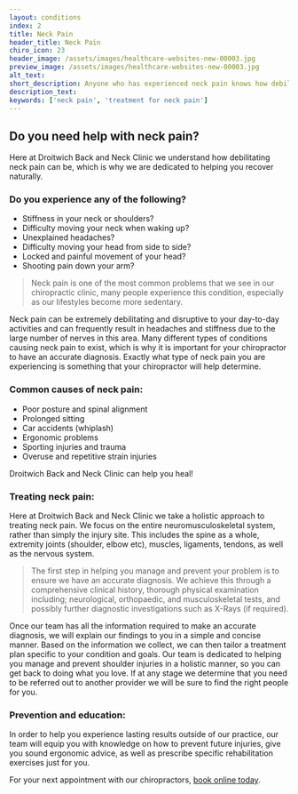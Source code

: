 ```yaml
---
layout: conditions
index: 2
title: Neck Pain
header_title: Neck Pain
chiro_icon: 23
header_image: /assets/images/healthcare-websites-new-00003.jpg
preview_image: /assets/images/healthcare-websites-new-00003.jpg
alt_text:
short_description: Anyone who has experienced neck pain knows how debilitating it can be. Neck pain can significantly impact your life, limiting many of your daily activities and causing added stress. At Droitwich Chiropractic  we are 100% committed to helping you heal naturally without drugs or surgery.
description_text:
keywords: ['neck pain', 'treatment for neck pain']
---
```

## Do you need help with neck pain?
Here at Droitwich Back and Neck Clinic we understand how debilitating neck pain can be, which is why we are dedicated to helping you recover naturally.

### Do you experience any of the following?
- Stiffness in your neck or shoulders?
- Difficulty moving your neck when waking up?
- Unexplained headaches?
- Difficulty moving your head from side to side?
- Locked and painful movement of your head?
- Shooting pain down your arm?

>Neck pain is one of the most common problems that we see in our chiropractic clinic, many people experience this condition, especially as our lifestyles become more sedentary.

Neck pain can be extremely debilitating and disruptive to your day-to-day activities and can frequently result in headaches and stiffness due to the large number of nerves in this area. Many different types of conditions causing neck pain to exist, which is why it is important for your chiropractor to have an accurate diagnosis. Exactly what type of neck pain you are experiencing is something that your chiropractor will help determine.

### Common causes of neck pain:
- Poor posture and spinal alignment
- Prolonged sitting
- Car accidents (whiplash)
- Ergonomic problems
- Sporting injuries and trauma
- Overuse and repetitive strain injuries

Droitwich Back and Neck Clinic can help you heal!

### Treating neck pain:
Here at Droitwich Back and Neck Clinic we take a holistic approach to treating neck pain. We focus on the entire neuromusculoskeletal system, rather than simply the injury site. This includes the spine as a whole, extremity joints (shoulder, elbow etc), muscles, ligaments, tendons, as well as the nervous system.

>The first step in helping you manage and prevent your problem is to ensure we have an accurate diagnosis. We achieve this through a comprehensive clinical history, thorough physical examination including; neurological, orthopaedic, and musculoskeletal tests, and possibly further diagnostic investigations such as X-Rays (if required).

Once our team has all the information required to make an accurate diagnosis, we will explain our findings to you in a simple and concise manner. Based on the information we collect, we can then tailor a treatment plan specific to your condition and goals. Our team is dedicated to helping you manage and prevent shoulder injuries in a holistic manner, so you can get back to doing what you love. If at any stage we determine that you need to be referred out to another provider we will be sure to find the right people for you.

### Prevention and education:
In order to help you experience lasting results outside of our practice, our team will equip you with knowledge on how to prevent future injuries, give you sound ergonomic advice, as well as prescribe specific rehabilitation exercises just for you.

For your next appointment with our chiropractors, [book online today](/contact).